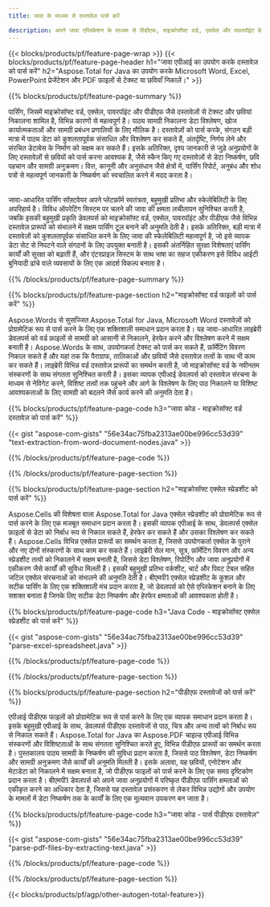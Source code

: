 ```yaml
---
title: जावा के माध्यम से दस्तावेज़ पार्स करें 

description: अपने जावा एप्लिकेशन के माध्यम से पीडीएफ, माइक्रोसॉफ्ट वर्ड, एक्सेल और पावरपॉइंट प्रेजेंटेशन को पार्स करें। टेक्स्ट या छवियाँ आसानी से निकालें।
---
```


{{< blocks/products/pf/feature-page-wrap >}}
{{< blocks/products/pf/feature-page-header h1="जावा एपीआई का उपयोग करके दस्तावेज़ को पार्स करें" h2="Aspose.Total for Java का उपयोग करके Microsoft Word, Excel, PowerPoint प्रेजेंटेशन और PDF फ़ाइलों से टेक्स्ट या छवियाँ निकालें।" >}}

{{% blocks/products/pf/feature-page-summary %}}

पार्सिंग, जिसमें माइक्रोसॉफ्ट वर्ड, एक्सेल, पावरपॉइंट और पीडीएफ जैसे दस्तावेज़ों से टेक्स्ट और छवियां निकालना शामिल है, विभिन्न कारणों से महत्वपूर्ण है। पाठ्य सामग्री निकालना डेटा विश्लेषण, खोज कार्यात्मकताओं और सामग्री प्रबंधन प्रणालियों के लिए मौलिक है। दस्तावेज़ों को पार्स करके, संगठन बड़ी मात्रा में पाठ्य डेटा को कुशलतापूर्वक संसाधित और विश्लेषण कर सकते हैं, अंतर्दृष्टि, निर्णय लेने और संरचित डेटाबेस के निर्माण को सक्षम कर सकते हैं। इसके अतिरिक्त, दृश्य जानकारी से जुड़े अनुप्रयोगों के लिए दस्तावेज़ों से छवियों को पार्स करना आवश्यक है, जैसे स्कैन किए गए दस्तावेज़ों से डेटा निष्कर्षण, छवि पहचान और सामग्री अनुक्रमण। वित्त, कानूनी और अनुसंधान जैसे क्षेत्रों में, पार्सिंग रिपोर्ट, अनुबंध और शोध पत्रों से महत्वपूर्ण जानकारी के निष्कर्षण को स्वचालित करने में मदद करता है।  <br /><br />

जावा-आधारित पार्सिंग सॉफ़्टवेयर अपने प्लेटफ़ॉर्म स्वतंत्रता, बहुमुखी प्रतिभा और स्केलेबिलिटी के लिए अपरिहार्य है। विविध ऑपरेटिंग सिस्टम पर चलने की जावा की क्षमता लचीलापन सुनिश्चित करती है, जबकि इसकी बहुमुखी प्रकृति डेवलपर्स को माइक्रोसॉफ्ट वर्ड, एक्सेल, पावरपॉइंट और पीडीएफ जैसे विभिन्न दस्तावेज़ प्रारूपों को संभालने में सक्षम पार्सिंग टूल बनाने की अनुमति देती है। इसके अतिरिक्त, बड़ी मात्रा में दस्तावेज़ों को कुशलतापूर्वक संसाधित करने के लिए जावा की स्केलेबिलिटी महत्वपूर्ण है, जो इसे व्यापक डेटा सेट से निपटने वाले संगठनों के लिए उपयुक्त बनाती है। इसकी अंतर्निहित सुरक्षा विशेषताएं पार्सिंग कार्यों की सुरक्षा को बढ़ाती हैं, और एंटरप्राइज़ सिस्टम के साथ भाषा का सहज एकीकरण इसे विविध आईटी बुनियादी ढांचे वाले व्यवसायों के लिए एक आदर्श विकल्प बनाता है।

{{% /blocks/products/pf/feature-page-summary  %}}

{{% blocks/products/pf/feature-page-section  h2="माइक्रोसॉफ्ट वर्ड फाइलों को पार्स करें" %}}

Aspose.Words से सुसज्जित Aspose.Total for Java, Microsoft Word दस्तावेज़ों को प्रोग्रामेटिक रूप से पार्स करने के लिए एक शक्तिशाली समाधान प्रदान करता है। यह जावा-आधारित लाइब्रेरी डेवलपर्स को वर्ड फ़ाइलों से सामग्री को आसानी से निकालने, हेरफेर करने और विश्लेषण करने में सक्षम बनाती है। Aspose.Words के साथ, उपयोगकर्ता टेक्स्ट को पार्स कर सकते हैं, फ़ॉर्मेटिंग विवरण निकाल सकते हैं और यहां तक कि पैराग्राफ, तालिकाओं और छवियों जैसे दस्तावेज़ तत्वों के साथ भी काम कर सकते हैं। लाइब्रेरी विभिन्न वर्ड दस्तावेज़ प्रारूपों का समर्थन करती है, जो माइक्रोसॉफ्ट वर्ड के नवीनतम संस्करणों के साथ संगतता सुनिश्चित करती है। इसका व्यापक एपीआई डेवलपर्स को दस्तावेज़ संरचना के माध्यम से नेविगेट करने, विशिष्ट तत्वों तक पहुंचने और आगे के विश्लेषण के लिए पाठ निकालने या विशिष्ट आवश्यकताओं के लिए सामग्री को बदलने जैसे कार्य करने की अनुमति देता है।

{{% blocks/products/pf/feature-page-code h3="जावा कोड - माइक्रोसॉफ्ट वर्ड दस्तावेज़ को पार्स करें" %}}

{{< gist "aspose-com-gists" "56e34ac75fba2313ae00be996cc53d39" "text-extraction-from-word-document-nodes.java" >}}

{{% /blocks/products/pf/feature-page-code  %}}

{{% /blocks/products/pf/feature-page-section %}}

{{% blocks/products/pf/feature-page-section  h2="माइक्रोसॉफ्ट एक्सेल स्प्रेडशीट को पार्स करें" %}}

Aspose.Cells की विशेषता वाला Aspose.Total for Java एक्सेल स्प्रेडशीट को प्रोग्रामेटिक रूप से पार्स करने के लिए एक मजबूत समाधान प्रदान करता है। इसकी व्यापक एपीआई के साथ, डेवलपर्स एक्सेल फ़ाइलों से डेटा को निर्बाध रूप से निकाल सकते हैं, हेरफेर कर सकते हैं और उसका विश्लेषण कर सकते हैं। Aspose.Cells विभिन्न एक्सेल प्रारूपों का समर्थन करता है, जिससे उपयोगकर्ता एक्सेल के पुराने और नए दोनों संस्करणों के साथ काम कर सकते हैं। लाइब्रेरी सेल मान, सूत्र, फ़ॉर्मेटिंग विवरण और अन्य स्प्रेडशीट तत्वों को निकालने में सक्षम बनाती है, जिससे डेटा विश्लेषण, रिपोर्टिंग और जावा अनुप्रयोगों में एकीकरण जैसे कार्यों की सुविधा मिलती है। इसकी बहुमुखी प्रतिभा वर्कशीट, चार्ट और पिवट टेबल सहित जटिल एक्सेल संरचनाओं को संभालने की अनुमति देती है। बीएमपी1 एक्सेल स्प्रेडशीट के कुशल और सटीक पार्सिंग के लिए एक शक्तिशाली मंच प्रदान करता है, जो डेवलपर्स को ऐसे एप्लिकेशन बनाने के लिए सशक्त बनाता है जिनके लिए सटीक डेटा निष्कर्षण और हेरफेर क्षमताओं की आवश्यकता होती है।

{{% blocks/products/pf/feature-page-code h3="Java Code - माइक्रोसॉफ्ट एक्सेल स्प्रेडशीट को पार्स करें" %}}

{{< gist "aspose-com-gists" "56e34ac75fba2313ae00be996cc53d39" "parse-excel-spreadsheet.java" >}}

{{% /blocks/products/pf/feature-page-code  %}}

{{% /blocks/products/pf/feature-page-section %}}

{{% blocks/products/pf/feature-page-section  h2="पीडीएफ दस्तावेजों को पार्स करें" %}}

एपीआई पीडीएफ फाइलों को प्रोग्रामेटिक रूप से पार्स करने के लिए एक व्यापक समाधान प्रदान करता है। इसके बहुमुखी एपीआई के साथ, डेवलपर्स पीडीएफ दस्तावेजों से पाठ, चित्र और अन्य तत्वों को निर्बाध रूप से निकाल सकते हैं। Aspose.Total for Java का Aspose.PDF चाइल्ड एपीआई विभिन्न संस्करणों और विशिष्टताओं के साथ संगतता सुनिश्चित करते हुए, विभिन्न पीडीएफ प्रारूपों का समर्थन करता है। पुस्तकालय पाठ्य सामग्री के निष्कर्षण की सुविधा प्रदान करता है, जिससे पाठ विश्लेषण, डेटा निष्कर्षण और सामग्री अनुक्रमण जैसे कार्यों की अनुमति मिलती है। इसके अलावा, यह छवियों, एनोटेशन और मेटाडेटा को निकालने में सक्षम बनाता है, जो पीडीएफ फाइलों को पार्स करने के लिए एक समग्र दृष्टिकोण प्रदान करता है। बीएमपी1 डेवलपर्स को अपने जावा अनुप्रयोगों में परिष्कृत पीडीएफ पार्सिंग क्षमताओं को एकीकृत करने का अधिकार देता है, जिससे यह दस्तावेज़ प्रसंस्करण से लेकर विभिन्न उद्योगों और उपयोग के मामलों में डेटा निष्कर्षण तक के कार्यों के लिए एक मूल्यवान उपकरण बन जाता है।

{{% blocks/products/pf/feature-page-code h3="जावा कोड - पार्स पीडीएफ दस्तावेज़" %}}

{{< gist "aspose-com-gists" "56e34ac75fba2313ae00be996cc53d39" "parse-pdf-files-by-extracting-text.java" >}}

{{% /blocks/products/pf/feature-page-code  %}}

{{% /blocks/products/pf/feature-page-section %}}

{{< blocks/products/pf/agp/other-autogen-total-feature>}}